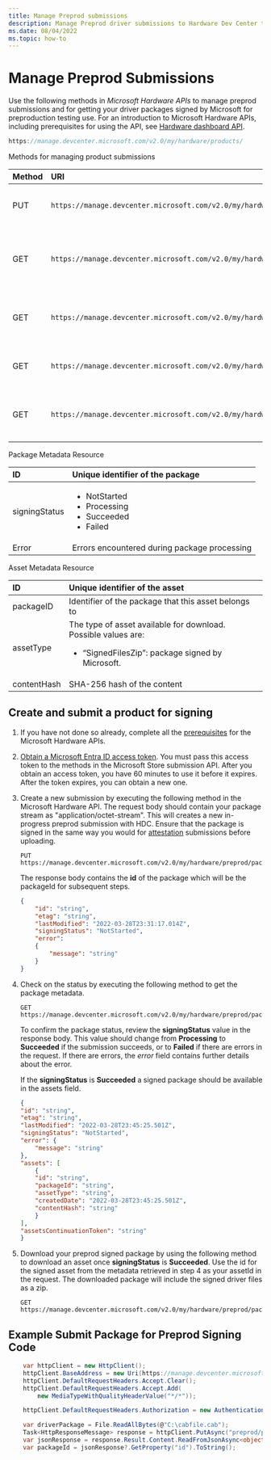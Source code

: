 ```yaml
---
title: Manage Preprod submissions
description: Manage Preprod driver submissions to Hardware Dev Center to get them signed for preproduction testing.
ms.date: 08/04/2022
ms.topic: how-to
---
```


# Manage Preprod Submissions

Use the following methods in *Microsoft Hardware APIs* to manage preprod submissions and for getting your driver packages signed by Microsoft for preproduction testing use. For an introduction to Microsoft Hardware APIs, including prerequisites for using the API, see [Hardware dashboard API](dashboard-api.md).

```csharp
https://manage.devcenter.microsoft.com/v2.0/my/hardware/products/
```

Methods for managing product submissions

| Method | URI | Description |
|:--|:--|:--|
| PUT | `https://manage.devcenter.microsoft.com/v2.0/my/hardware/preprod/packages/` | Submit a package for preprod signing |
| GET | `https://manage.devcenter.microsoft.com/v2.0/my/hardware/preprod/packages/{packageId}` | Get package metadata for a preprod submission |
| GET | `https://manage.devcenter.microsoft.com/v2.0/my/hardware/preprod/packages/{packageId}/assets` | Get available assets for a preprod submission  |
| GET | `https://manage.devcenter.microsoft.com/v2.0/my/hardware/preprod/packages/{packageId}/assets/{assetId}` | Get asset metadata for a single asset |
| GET | `https://manage.devcenter.microsoft.com/v2.0/my/hardware/preprod/packages/{packageId}/assets/{assetId}/download` | Download an asset for a given preprod submission |

Package Metadata Resource

| ID | Unique identifier of the package |
|:--|:--|
| signingStatus | <ul><li> NotStarted</li><li> Processing</li><li> Succeeded</li><li> Failed</li></ul> |
| Error | Errors encountered during package processing |

Asset Metadata Resource

| ID | Unique identifier of the asset |
|:--|:--|
| packageID | Identifier of the package that this asset belongs to |
| assetType | The type of asset available for download. Possible values are: <ul><li> “SignedFilesZip”: package signed by Microsoft.</li></ul> |
| contentHash | SHA-256 hash of the content |

## Create and submit a product for signing

1. If you have not done so already, complete all the [prerequisites](dashboard-api.md) for the Microsoft Hardware APIs.

2. [Obtain a Microsoft Entra ID access token](dashboard-api.md). You must pass this access token to the methods in the Microsoft Store submission API. After you obtain an access token, you have 60 minutes to use it before it expires. After the token expires, you can obtain a new one.

3. Create a new submission by executing the following method in the Microsoft Hardware API. The request body should contain your package stream as "application/octet-stream". This will creates a new in-progress preprod submission with HDC. Ensure that the package is signed in the same way you would for [attestation](code-signing-attestation.md) submissions before uploading.

    ```
    PUT https://manage.devcenter.microsoft.com/v2.0/my/hardware/preprod/packages/
    ```

    The response body contains the **id** of the package which will be the packageId for subsequent steps.
    ```json
    {
        "id": "string",
        "etag": "string",
        "lastModified": "2022-03-28T23:31:17.014Z",
        "signingStatus": "NotStarted",
        "error": 
        {
            "message": "string"
        }
    }
    ```


4. Check on the status by executing the following method to get the package metadata.

    ```
    GET https://manage.devcenter.microsoft.com/v2.0/my/hardware/preprod/packages/{packageId}
    ```

    To confirm the package status, review the **signingStatus** value in the response body. This value should change from **Processing** to **Succeeded** if the submission succeeds, or to **Failed** if there are errors in the request. If there are errors, the *error* field contains further details about the error.

    If the **signingStatus** is **Succeeded** a signed package should be available in the assets field.

    ```json
    {
    "id": "string",
    "etag": "string",
    "lastModified": "2022-03-28T23:45:25.501Z",
    "signingStatus": "NotStarted",
    "error": {
        "message": "string"
    },
    "assets": [
        {
        "id": "string",
        "packageId": "string",
        "assetType": "string",
        "createdDate": "2022-03-28T23:45:25.501Z",
        "contentHash": "string"
        }
    ],
    "assetsContinuationToken": "string"
    }
    ```


5. Download your preprod signed package by using the following method to download an asset once **signingStatus** is **Succeeded**. Use the id for the signed asset from the metadata retrieved in step 4 as your assetId in the request. The downloaded package will include the signed driver files as a zip. 
    ```
    GET https://manage.devcenter.microsoft.com/v2.0/my/hardware/preprod/packages/{packageId}/assets/{assetId}/download
    ```

## Example Submit Package for Preprod Signing Code
```csharp
    var httpClient = new HttpClient();
    httpClient.BaseAddress = new Uri(https://manage.devcenter.microsoft.com/v2.0/my/hardware/);
    httpClient.DefaultRequestHeaders.Accept.Clear();
    httpClient.DefaultRequestHeaders.Accept.Add(
        new MediaTypeWithQualityHeaderValue("*/*"));

    httpClient.DefaultRequestHeaders.Authorization = new AuthenticationHeaderValue("bearer", token);

    var driverPackage = File.ReadAllBytes(@"C:\cabfile.cab");
    Task<HttpResponseMessage> response = httpClient.PutAsync("preprod/packages", new ByteArrayContent(driverPackage));
    var jsonResponse = response.Result.Content.ReadFromJsonAsync<object>().Result as JsonElement?;
    var packageId = jsonResponse?.GetProperty("id").ToString();

```
